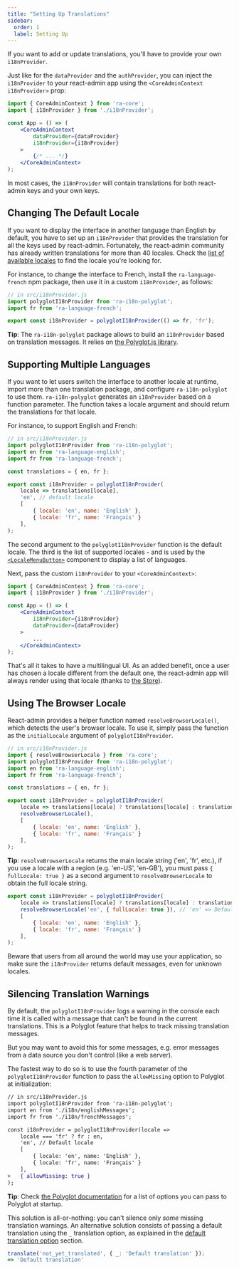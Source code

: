 ```yaml
---
title: "Setting Up Translations"
sidebar:
  order: 1
  label: Setting Up
---
```


If you want to add or update translations, you'll have to provide your own `i18nProvider`.

Just like for the `dataProvider` and the `authProvider`, you can inject the `i18nProvider` to your react-admin app using the `<CoreAdminContext i18nProvider>` prop:

```jsx
import { CoreAdminContext } from 'ra-core';
import { i18nProvider } from './i18nProvider';

const App = () => (
    <CoreAdminContext 
        dataProvider={dataProvider}
        i18nProvider={i18nProvider}
    >
        {/* ... */}
    </CoreAdminContext>
);
```

In most cases, the `i18nProvider` will contain translations for both react-admin keys and your own keys.

## Changing The Default Locale

If you want to display the interface in another language than English by default, you have to set up an `i18nProvider` that provides the translation for all the keys used by react-admin. Fortunately, the react-admin community has already written translations for more than 40 locales. Check the [list of available locales](./TranslationLocales.md) to find the locale you're looking for.

For instance, to change the interface to French, install the `ra-language-french` npm package, then use it in a custom `i18nProvider`, as follows:

```jsx
// in src/i18nProvider.js
import polyglotI18nProvider from 'ra-i18n-polyglot';
import fr from 'ra-language-french';

export const i18nProvider = polyglotI18nProvider(() => fr, 'fr');
```

**Tip**: The `ra-i18n-polyglot` package allows to build an `i18nProvider` based on translation messages. It relies on [the Polyglot.js library](https://airbnb.io/polyglot.js/).

## Supporting Multiple Languages

If you want to let users switch the interface to another locale at runtime, import more than one translation package, and configure `ra-i18n-polyglot` to use them. `ra-i18n-polyglot` generates an `i18nProvider` based on a function parameter. The function takes a locale argument and should return the translations for that locale. 

For instance, to support English and French:

```jsx
// in src/i18nProvider.js
import polyglotI18nProvider from 'ra-i18n-polyglot';
import en from 'ra-language-english';
import fr from 'ra-language-french';

const translations = { en, fr };

export const i18nProvider = polyglotI18nProvider(
    locale => translations[locale],
    'en', // default locale
    [
        { locale: 'en', name: 'English' },
        { locale: 'fr', name: 'Français' }
    ],
);
```

The second argument to the `polyglotI18nProvider` function is the default locale. The third is the list of supported locales - and is used by the [`<LocaleMenuButton>`](https://marmelab.com/react-admin/LocalesMenuButton.html) component to display a list of languages.

Next, pass the custom `i18nProvider` to your `<CoreAdminContext>`:

```jsx
import { CoreAdminContext } from 'ra-core';
import { i18nProvider } from './i18nProvider';

const App = () => (
    <CoreAdminContext
        i18nProvider={i18nProvider}
        dataProvider={dataProvider}
    >
        ...
    </CoreAdminContext>
);
```

That's all it takes to have a multilingual UI. As an added benefit, once a user has chosen a locale different from the default one, the react-admin app will always render using that locale (thanks to [the Store](./Store.md)).

## Using The Browser Locale

React-admin provides a helper function named `resolveBrowserLocale()`, which detects the user's browser locale. To use it, simply pass the function as the `initialLocale` argument of `polyglotI18nProvider`.

```jsx
// in src/i18nProvider.js
import { resolveBrowserLocale } from 'ra-core';
import polyglotI18nProvider from 'ra-i18n-polyglot';
import en from 'ra-language-english';
import fr from 'ra-language-french';

const translations = { en, fr };

export const i18nProvider = polyglotI18nProvider(
    locale => translations[locale] ? translations[locale] : translations.en,
    resolveBrowserLocale(),
    [
        { locale: 'en', name: 'English' },
        { locale: 'fr', name: 'Français' }
    ],
);
```

**Tip**: `resolveBrowserLocale` returns the main locale string ('en', 'fr', etc.), if you use a locale with a region (e.g. 'en-US', 'en-GB'), you must pass `{ fullLocale: true }` as a second argument to `resolveBrowserLocale` to obtain the full locale string.

```jsx
export const i18nProvider = polyglotI18nProvider(
    locale => translations[locale] ? translations[locale] : translations.en,
    resolveBrowserLocale('en', { fullLocale: true }), // 'en' => Default locale when browser locale can't be resolved, { fullLocale: true } => Return full locale
    [
        { locale: 'en', name: 'English' },
        { locale: 'fr', name: 'Français' }
    ],
);
```

Beware that users from all around the world may use your application, so make sure the `i18nProvider` returns default messages, even for unknown locales.

## Silencing Translation Warnings

By default, the `polyglotI18nProvider` logs a warning in the console each time it is called with a message that can't be found in the current translations. This is a Polyglot feature that helps to track missing translation messages.

But you may want to avoid this for some messages, e.g. error messages from a data source you don't control (like a web server).

The fastest way to do so is to use the fourth parameter of the `polyglotI18nProvider` function to pass the `allowMissing` option to Polyglot at initialization:

```diff
// in src/i18nProvider.js
import polyglotI18nProvider from 'ra-i18n-polyglot';
import en from './i18n/englishMessages';
import fr from './i18n/frenchMessages';

const i18nProvider = polyglotI18nProvider(locale => 
    locale === 'fr' ? fr : en,
    'en', // Default locale
    [
        { locale: 'en', name: 'English' },
        { locale: 'fr', name: 'Français' }
    ],
+   { allowMissing: true }
);
```

**Tip**: Check [the Polyglot documentation](https://airbnb.io/polyglot.js/#options-overview) for a list of options you can pass to Polyglot at startup. 

This solution is all-or-nothing: you can't silence only *some* missing translation warnings. An alternative solution consists of passing a default translation using the `_` translation option, as explained in the [default translation option](./TranslationTranslating.md#interpolation-pluralization-and-default-translation) section. 

```jsx
translate('not_yet_translated', { _: 'Default translation' });
=> 'Default translation'
```

